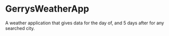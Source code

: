 # GerrysWeatherApp
A weather application that gives data for the day of, and 5 days after for any searched city.
